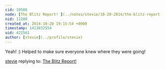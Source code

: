 ```yaml
---
cid: 10586
node: [The Blitz Report! ](../notes/stevie/10-20-2014/the-blitz-report)
nid: 11280
created_at: 2014-10-20 19:15:54 +0000
timestamp: 1413832554
uid: 422561
author: [stevie](../profile/stevie)
---
```


Yeah! :) Helped to make sure everyone knew where they were going! 

[stevie](../profile/stevie) replying to: [The Blitz Report! ](../notes/stevie/10-20-2014/the-blitz-report)

